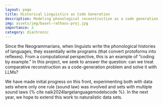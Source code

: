 ```yaml
---
layout: page
title: Historical Linguistics as Code Generation
description: Modeling phonological reconstruction as a code generation problem using LLMs
img: assets/img/basel-rathaus-proj.jpg
importance: 2
category: diachronic
---
```


Since the Neogrammarians, when linguists write the phonological histories of languages, they essentially write programs (that convert protoforms into reflexes). From a computational perspective, this is an example of “coding by example.” In this project, we seek to answer the question: can we treat comparative reconstruction as a code-generation problem and solve it with LLMs?

We have made initial progress on this front, experimenting both with data sets where only one rule (sound law) was involved and sets with multiple sound laws {% cite naik2024largelanguagemodelscode %}. In the next year, we hope to extend this work to naturalistic data sets.